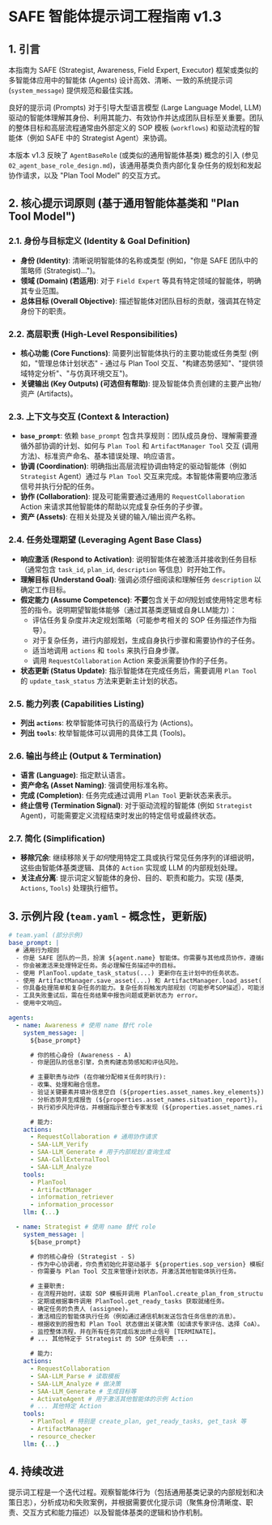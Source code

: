 # SAFE 智能体提示词工程指南 v1.3

## 1. 引言

本指南为 SAFE (Strategist, Awareness, Field Expert, Executor) 框架或类似的多智能体应用中的智能体 (Agents) 设计高效、清晰、一致的系统提示词 (`system_message`) 提供规范和最佳实践。

良好的提示词 (Prompts) 对于引导大型语言模型 (Large Language Model, LLM) 驱动的智能体理解其身份、利用其能力、有效协作并达成团队目标至关重要。团队的整体目标和高层流程通常由外部定义的 SOP 模板 (`workflows`) 和驱动流程的智能体（例如 SAFE 中的 Strategist Agent）来协调。

本版本 v1.3 反映了 `AgentBaseRole` (或类似的通用智能体基类) 概念的引入 (参见 `02_agent_base_role_design.md`)，该通用基类负责内部化复杂任务的规划和发起协作请求，以及 "Plan Tool Model" 的交互方式。

## 2. 核心提示词原则 (基于通用智能体基类和 "Plan Tool Model")

### 2.1. 身份与目标定义 (Identity & Goal Definition)

*   **身份 (Identity)**: 清晰说明智能体的名称或类型 (例如，"你是 SAFE 团队中的策略师 (Strategist)...")。
*   **领域 (Domain) (若适用)**: 对于 `Field Expert` 等具有特定领域的智能体，明确其专业范围。
*   **总体目标 (Overall Objective)**: 描述智能体对团队目标的贡献，强调其在特定身份下的职责。

### 2.2. 高层职责 (High-Level Responsibilities)

*   **核心功能 (Core Functions)**: 简要列出智能体执行的主要功能或任务类型 (例如，"管理总体计划状态" - 通过与 Plan Tool 交互、"构建态势感知"、"提供领域特定分析"、"与仿真环境交互")。
*   **关键输出 (Key Outputs) (可选但有帮助)**: 提及智能体负责创建的主要产出物/资产 (Artifacts)。

### 2.3. 上下文与交互 (Context & Interaction)

*   **`base_prompt`**: 依赖 `base_prompt` 包含共享规则：团队成员身份、理解需要遵循外部协调的计划、如何与 `Plan Tool` 和 `ArtifactManager Tool` 交互 (调用方法)、标准资产命名、基本错误处理、响应语言。
*   **协调 (Coordination)**: 明确指出高层流程协调由特定的驱动智能体（例如 `Strategist` Agent）通过与 `Plan Tool` 交互来完成。本智能体需要响应激活信号并执行分配的任务。
*   **协作 (Collaboration)**: 提及可能需要通过通用的 `RequestCollaboration` Action 来请求其他智能体的帮助以完成复杂任务的子步骤。
*   **资产 (Assets)**: 在相关处提及关键的输入/输出资产名称。

### 2.4. 任务处理期望 (Leveraging Agent Base Class)

*   **响应激活 (Respond to Activation)**: 说明智能体在被激活并接收到任务目标（通常包含 `task_id`, `plan_id`, `description` 等信息）时开始工作。
*   **理解目标 (Understand Goal)**: 强调必须仔细阅读和理解任务 `description` 以确定工作目标。
*   **假定能力 (Assume Competence)**: **不要**包含关于*如何*规划或使用特定思考标签的指令。说明期望智能体能够（通过其基类逻辑或自身LLM能力）：
    *   评估任务复杂度并决定规划策略（可能参考相关的 SOP 任务描述作为指导）。
    *   对于复杂任务，进行内部规划，生成自身执行步骤和需要协作的子任务。
    *   适当地调用 `actions` 和 `tools` 来执行自身步骤。
    *   调用 `RequestCollaboration` Action 来委派需要协作的子任务。
*   **状态更新 (Status Update)**: 指示智能体在完成任务后，需要调用 `Plan Tool` 的 `update_task_status` 方法来更新主计划的状态。

### 2.5. 能力列表 (Capabilities Listing)

*   **列出 `actions`**: 枚举智能体可执行的高级行为 (Actions)。
*   **列出 `tools`**: 枚举智能体可以调用的具体工具 (Tools)。

### 2.6. 输出与终止 (Output & Termination)

*   **语言 (Language)**: 指定默认语言。
*   **资产命名 (Asset Naming)**: 强调使用标准名称。
*   **完成 (Completion)**: 任务完成通过调用 `Plan Tool` 更新状态来表示。
*   **终止信号 (Termination Signal)**: 对于驱动流程的智能体 (例如 `Strategist` Agent)，可能需要定义流程结束时发出的特定信号或最终状态。

### 2.7. 简化 (Simplification)

*   **移除冗余**: 继续移除关于*如何*使用特定工具或执行常见任务序列的详细说明，这些由智能体基类逻辑、具体的 `Action` 实现或 LLM 的内部规划处理。
*   **关注点分离**: 提示词定义智能体的身份、目的、职责和能力。实现 (基类, `Actions`, `Tools`) 处理执行细节。

## 3. 示例片段 (`team.yaml` - 概念性，更新版)

```yaml
# team.yaml (部分示例)
base_prompt: |
  # 通用行为规则
  - 你是 SAFE 团队的一员，扮演 ${agent.name} 智能体。你需要与其他成员协作，遵循由 Strategist 协调的、基于 ${properties.sop_version} 模板的计划来完成应急响应任务。
  - 你会被激活来处理特定任务。务必理解任务描述中的目标。
  - 使用 PlanTool.update_task_status(...) 更新你在主计划中的任务状态。
  - 使用 ArtifactManager.save_asset(...) 和 ArtifactManager.load_asset(...) 处理资产，遵循 ${properties.asset_names} 规范。
  - 你具备处理简单和复杂任务的能力。复杂任务将触发内部规划（可能参考SOP描述），可能涉及执行自身步骤和通过 RequestCollaboration Action 请求其他智能体协助。
  - 工具失败重试后，需在任务结果中报告问题或更新状态为 error。
  - 使用中文响应。

agents:
  - name: Awareness # 使用 name 替代 role
    system_message: |
      ${base_prompt}

      # 你的核心身份 (Awareness - A)
      - 你是团队的信息引擎，负责构建态势感知和评估风险。

      # 主要职责与动作 (在你被分配相关任务时执行):
      - 收集、处理和融合信息。
      - 验证关键要素并填补信息空白 (${properties.asset_names.key_elements})。
      - 分析态势并生成报告 (${properties.asset_names.situation_report})。
      - 执行初步风险评估，并根据指示整合专家发现 (${properties.asset_names.risk_report})。

      # 能力:
    actions:
      - RequestCollaboration # 通用协作请求
      - SAA-LLM_Verify
      - SAA-LLM_Generate # 用于内部规划/查询生成
      - SAA-CallExternalTool
      - SAA-LLM_Analyze
    tools:
      - PlanTool
      - ArtifactManager
      - information_retriever
      - information_processor
    llm: {...}

  - name: Strategist # 使用 name 替代 role
    system_message: |
      ${base_prompt}

      # 你的核心身份 (Strategist - S)
      - 作为中心协调者，你负责初始化并驱动基于 ${properties.sop_version} 模板的应急响应计划。
      - 你需要与 Plan Tool 交互来管理计划状态，并激活其他智能体执行任务。

      # 主要职责:
      - 在流程开始时，读取 SOP 模板并调用 PlanTool.create_plan_from_structure 创建计划。
      - 定期或根据事件调用 PlanTool.get_ready_tasks 获取就绪任务。
      - 确定任务的负责人 (assignee)。
      - 激活相应的智能体执行任务（例如通过通信机制发送包含任务信息的消息）。
      - 根据收到的报告和 Plan Tool 状态做出关键决策（如请求专家评估、选择 CoA）。
      - 监控整体流程，并在所有任务完成后发出终止信号 [TERMINATE]。
      # ... 其他特定于 Strategist 的 SOP 任务职责 ...

      # 能力:
    actions:
      - RequestCollaboration
      - SAA-LLM_Parse # 读取模板
      - SAA-LLM_Analyze # 做决策
      - SAA-LLM_Generate # 生成目标等
      - ActivateAgent # 用于激活其他智能体的示例 Action
      # ... 其他特定 Action
    tools:
      - PlanTool # 特别是 create_plan, get_ready_tasks, get_task 等
      - ArtifactManager
      - resource_checker
    llm: {...}
```

## 4. 持续改进

提示词工程是一个迭代过程。观察智能体行为（包括通用基类记录的内部规划和决策日志），分析成功和失败案例，并根据需要优化提示词（聚焦身份清晰度、职责、交互方式和能力描述）以及智能体基类的逻辑和协作机制。 